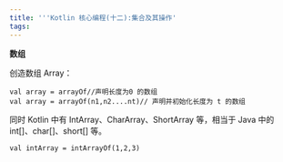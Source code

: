 ```yaml
---
title: '''Kotlin 核心编程(十二):集合及其操作'
tags:
---
```



**数组**


创造数组 Array：

```
val array = arrayOf//声明长度为0 的数组
val array = arrayOf(n1,n2....nt)// 声明并初始化长度为 t 的数组
```

同时 Kotlin 中有 IntArray、CharArray、ShortArray 等，相当于 Java 中的 int[]、char[]、short[] 等。


```
val intArray = intArrayOf(1,2,3)
```